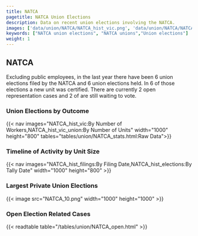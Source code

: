 ```yaml
---
title: NATCA
pagetitle: NATCA Union Elections
description: Data on recent union elections involving the NATCA.
images: ['data/union/NATCA/NATCA_hist_vic.png', 'data/union/NATCA/NATCA_hist_size.png', 'data/union/NATCA/NATCA_10.png']
keywords: ["NATCA union elections", "NATCA unions","Union elections"]
weight: 1
---
```

##  NATCA

Excluding public employees, in the last year there have been 6 union elections filed by the NATCA and 6 union elections held. In 6 of those elections a new unit was certified. There are currently 2 open representation cases and 2 of are still waiting to vote.

### Union Elections by Outcome
{{< nav images="NATCA_hist_vic:By Number of Workers,NATCA_hist_vic_union:By Number of Units" width="1000" height="800" tables="tables/union/NATCA_stats.html:Raw Data">}}

### Timeline of Activity by Unit Size
{{< nav images="NATCA_hist_filings:By Filing Date,NATCA_hist_elections:By Tally Date" width="1000" height="800" >}}

### Largest Private Union Elections
{{< image src="NATCA_10.png" width="1000" height="1000"  >}}

### Open Election Related Cases
{{< readtable table="/tables/union/NATCA_open.html" >}}

